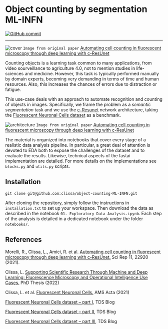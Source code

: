 # Object counting by segmentation ML-INFN

[![GitHub commit](https://img.shields.io/github/last-commit/clissa/object-counting-ML-INFN)](https://github.com/clissa/object-counting-ML-INFN)

---

![cover](https://media.springernature.com/full/springer-static/image/art%3A10.1038%2Fs41598-021-01929-5/MediaObjects/41598_2021_1929_Fig1_HTML.jpg?as=webp)
`Image from original paper` [Automating cell counting in fluorescent microscopy through deep learning with c-ResUnet](https://rdcu.be/c8hKy)

 Counting objects is a learning task common to many applications, from video sourveillance to agriculture 4.0, not to mention studies in life-sciences and medicine. However, this task is typically performed manually by domain experts, becoming very demanding in terms of time and human resources. Also, this increases the chances of errors due to distraction or fatigue.

This use-case deals with an approach to automate recognition and counting of objects in images.
Specifically, we frame the problem as a *semantic segmentation* task and we use the [c-Resunet](https://rdcu.be/c8hKy) network architecture, taking the [Fluorescent Neuronal Cells dataset](http://amsacta.unibo.it/6706/) as a benchmark.

![architecture](https://media.springernature.com/full/springer-static/image/art%3A10.1038%2Fs41598-021-01929-5/MediaObjects/41598_2021_1929_Fig2_HTML.png?as=webp)
`Image from original paper` [Automating cell counting in fluorescent microscopy through deep learning with c-ResUnet](https://rdcu.be/c8hKy)

The material is organized into notebooks that cover every stage of a realistic data analysis pipeline. In particular, a great deal of attention is devoted to EDA both to expose the challenges of the dataset and to evaluate the results. Likewise, technical aspects of the fastai implementation are detailed. 
For more details on the implementations see `blocks.py` and `utils.py` scripts.


## Installation

```
git clone git@github.com:clissa/object-counting-ML-INFN.git
```

After cloning the repository, simply follow the instructions in `installation.txt` to set up your workspace. Then download the data as described in the notebook `01. Exploratory Data Analysis.ipynb`. Each step of the analysis is detailed in a dedicated notebook under the folder `notebooks/`.


## References
Morelli, R., Clissa, L., Amici, R. et al. [Automating cell counting in fluorescent microscopy through deep learning with c-ResUnet.](https://rdcu.be/c8hKy) Sci Rep 11, 22920 (2021).

Clissa, L. [Supporting Scientific Research Through Machine and Deep Learning: Fluorescence Microscopy and Operational Intelligence Use Cases.](http://amsdottorato.unibo.it/10016/) PhD Thesis (2022)

Clissa, L. et al. [Fluorescent Neuronal Cells.](http://amsacta.unibo.it/6706/) AMS Acta (2021)

[Fluorescent Neuronal Cells dataset – part I](https://medium.com/towards-data-science/fluorescent-neuronal-cells-dataset-part-i-ac123196b963), TDS Blog

[Fluorescent Neuronal Cells dataset – part II](https://medium.com/towards-data-science/fluorescent-neuronal-cells-dataset-part-ii-e1ac27e26d7), TDS Blog

[Fluorescent Neuronal Cells dataset – part III](https://medium.com/towards-data-science/fluorescent-neuronal-cells-dataset-part-iii-287c2a4f1a22), TDS Blog